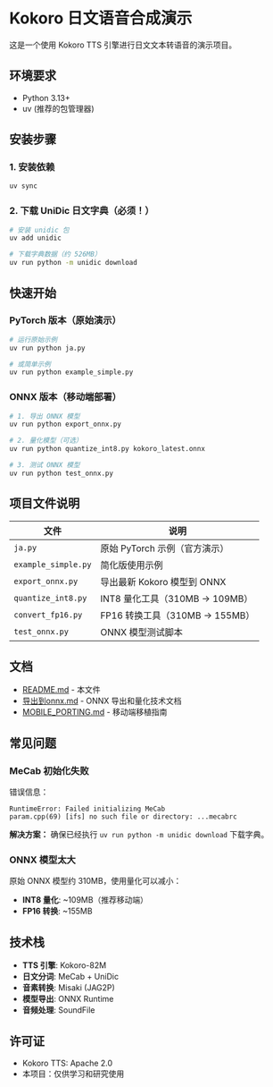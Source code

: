 # Kokoro 日文语音合成演示

这是一个使用 Kokoro TTS 引擎进行日文文本转语音的演示项目。

## 环境要求

- Python 3.13+
- uv (推荐的包管理器)

## 安装步骤

### 1. 安装依赖

```bash
uv sync
```

### 2. 下载 UniDic 日文字典（必须！）

```bash
# 安装 unidic 包
uv add unidic

# 下载字典数据（约 526MB）
uv run python -m unidic download
```

## 快速开始

### PyTorch 版本（原始演示）

```bash
# 运行原始示例
uv run python ja.py

# 或简单示例
uv run python example_simple.py
```

### ONNX 版本（移动端部署）

```bash
# 1. 导出 ONNX 模型
uv run python export_onnx.py

# 2. 量化模型（可选）
uv run python quantize_int8.py kokoro_latest.onnx

# 3. 测试 ONNX 模型
uv run python test_onnx.py
```

## 项目文件说明

| 文件 | 说明 |
|------|------|
| `ja.py` | 原始 PyTorch 示例（官方演示） |
| `example_simple.py` | 简化版使用示例 |
| `export_onnx.py` | 导出最新 Kokoro 模型到 ONNX |
| `quantize_int8.py` | INT8 量化工具（310MB → 109MB） |
| `convert_fp16.py` | FP16 转换工具（310MB → 155MB） |
| `test_onnx.py` | ONNX 模型测试脚本 |

## 文档

- [README.md](README.md) - 本文件
- [导出到onnx.md](导出到onnx.md) - ONNX 导出和量化技术文档
- [MOBILE_PORTING.md](MOBILE_PORTING.md) - 移动端移植指南

## 常见问题

### MeCab 初始化失败

错误信息：
```
RuntimeError: Failed initializing MeCab
param.cpp(69) [ifs] no such file or directory: ...mecabrc
```

**解决方案：** 确保已经执行 `uv run python -m unidic download` 下载字典。

### ONNX 模型太大

原始 ONNX 模型约 310MB，使用量化可以减小：
- **INT8 量化**: ~109MB（推荐移动端）
- **FP16 转换**: ~155MB

## 技术栈

- **TTS 引擎**: Kokoro-82M
- **日文分词**: MeCab + UniDic
- **音素转换**: Misaki (JAG2P)
- **模型导出**: ONNX Runtime
- **音频处理**: SoundFile

## 许可证

- Kokoro TTS: Apache 2.0
- 本项目：仅供学习和研究使用
